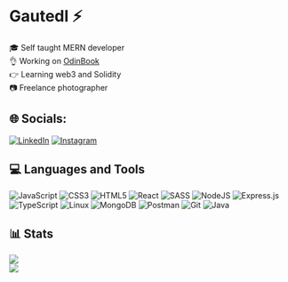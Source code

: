 # Gautedl ⚡

🎓 Self taught MERN developer<br>
👌 Working on [OdinBook](https://github.com/gautedl/odinbook-frontend)<br>
👉 Learning web3 and Solidity<br>
📷 Freelance photographer<br>

## 🌐 Socials:
[![LinkedIn](https://img.shields.io/badge/LinkedIn-%230077B5.svg?logo=linkedin&logoColor=white)](https://www.linkedin.com/in/gaute-lorentsen-968589152/)
[![Instagram](https://img.shields.io/badge/Instagram-%23E4405F.svg?logo=Instagram&logoColor=white)](https://www.instagram.com/gautelorentsen/)

## 💻 Languages and Tools
![JavaScript](https://img.shields.io/badge/javascript-%23323330.svg?style=for-the-badge&logo=javascript&logoColor=%#F7DF1E)
![CSS3](https://img.shields.io/badge/css3-%231572B6.svg?style=for-the-badge&logo=css3&logoColor=white)
![HTML5](https://img.shields.io/badge/html5-%23E34F26.svg?style=for-the-badge&logo=html5&logoColor=white)
![React](https://img.shields.io/badge/react-%2320232a.svg?style=for-the-badge&logo=react&logoColor=%2361DAFB)
![SASS](https://img.shields.io/badge/SASS-hotpink.svg?style=for-the-badge&logo=SASS&logoColor=white)
![NodeJS](https://img.shields.io/badge/node.js-6DA55F?style=for-the-badge&logo=node.js&logoColor=white)
![Express.js](https://img.shields.io/badge/express.js-%23404d59.svg?style=for-the-badge&logo=express&logoColor=%2361DAFB)
![TypeScript](https://img.shields.io/badge/typescript-%23007ACC.svg?style=for-the-badge&logo=typescript&logoColor=white)
![Linux](https://img.shields.io/badge/Linux-FCC624?style=for-the-badge&logo=linux&logoColor=black)
![MongoDB](https://img.shields.io/badge/MongoDB-%234ea94b.svg?style=for-the-badge&logo=mongodb&logoColor=white)
![Postman](https://img.shields.io/badge/Postman-FF6C37?style=for-the-badge&logo=postman&logoColor=white)
![Git](https://img.shields.io/badge/git-%23F05033.svg?style=for-the-badge&logo=git&logoColor=white)
![Java](https://img.shields.io/badge/java-%23ED8B00.svg?style=for-the-badge&logo=java&logoColor=white)

## 📊 Stats

![](https://github-readme-stats.vercel.app/api?username=gautedl&show_icons=true&theme=gruvbox)<br>
![](https://github-readme-stats.vercel.app/api/top-langs/?username=gautedl&theme=dark&hide_border=false&include_all_commits=true&count_private=true&layout=compact)

<!--
**gautedl/gautedl** is a ✨ _special_ ✨ repository because its `README.md` (this file) appears on your GitHub profile.
-->
